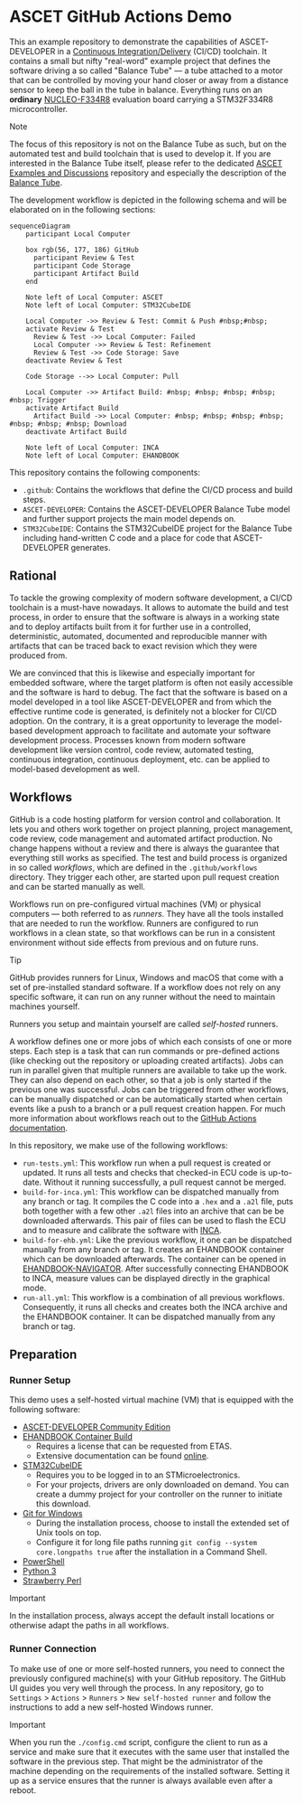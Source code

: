 # ASCET GitHub Actions Demo

This an example repository to demonstrate the capabilities of ASCET-DEVELOPER in a
[Continuous Integration/Delivery](https://github.com/resources/articles/devops/ci-cd) (CI/CD) toolchain. It contains a small but
nifty "real-word" example project that defines the software driving a so called "Balance Tube" — a tube attached to a motor that
can be controlled by moving your hand closer or away from a distance sensor to keep the ball in the tube in balance. Everything
runs on an **ordinary** [NUCLEO-F334R8](https://www.st.com/en/evaluation-tools/nucleo-f334r8.html) evaluation board carrying a
STM32F334R8 microcontroller.

> [!NOTE]
> The focus of this repository is not on the Balance Tube as such, but on the automated test and build toolchain that is
> used to develop it. If you are interested in the Balance Tube itself, please refer to the dedicated
> [ASCET Examples and Discussions](https://github.com/etas/ascet) repository and especially the description of the
> [Balance Tube](https://github.com/etas/ascet/tree/main/BalanceTube).

The development workflow is depicted in the following schema and will be elaborated on in the following sections:

```mermaid
sequenceDiagram
    participant Local Computer

    box rgb(56, 177, 186) GitHub
      participant Review & Test
      participant Code Storage
      participant Artifact Build
    end

    Note left of Local Computer: ASCET
    Note left of Local Computer: STM32CubeIDE

    Local Computer ->> Review & Test: Commit & Push #nbsp;#nbsp;
    activate Review & Test
      Review & Test ->> Local Computer: Failed
      Local Computer ->> Review & Test: Refinement
      Review & Test ->> Code Storage: Save
    deactivate Review & Test

    Code Storage -->> Local Computer: Pull

    Local Computer ->> Artifact Build: #nbsp; #nbsp; #nbsp; #nbsp; #nbsp; Trigger
    activate Artifact Build
      Artifact Build ->> Local Computer: #nbsp; #nbsp; #nbsp; #nbsp; #nbsp; #nbsp; #nbsp; Download
    deactivate Artifact Build

    Note left of Local Computer: INCA
    Note left of Local Computer: EHANDBOOK
```

This repository contains the following components:

* `.github`: Contains the workflows that define the CI/CD process and build steps.
* `ASCET-DEVELOPER`: Contains the ASCET-DEVELOPER Balance Tube model and further support projects the main model depends on.
* `STM32CubeIDE`: Contains the STM32CubeIDE project for the Balance Tube including hand-written C code and a place for code that ASCET-DEVELOPER generates.

## Rational

To tackle the growing complexity of modern software development, a CI/CD toolchain is a must-have nowadays. It allows to automate
the build and test process, in order to ensure that the software is always in a working state and to deploy artifacts built from
it for further use in a controlled, deterministic, automated, documented and reproducible manner with artifacts that can be traced
back to exact revision which they were produced from.

We are convinced that this is likewise and especially important for embedded software, where the target platform is often not
easily accessible and the software is hard to debug. The fact that the software is based on a model developed in a tool like
ASCET-DEVELOPER and from which the effective runtime code is generated, is definitely not a blocker for CI/CD adoption. On the
contrary, it is a great opportunity to leverage the model-based development approach to facilitate and automate your software
development process. Processes known from modern software development like version control, code review, automated testing,
continuous integration, continuous deployment, etc. can be applied to model-based development as well.

## Workflows

GitHub is a code hosting platform for version control and collaboration. It lets you and others work together on project planning,
project management, code review, code management and automated artifact production. No change happens without a review and there
is always the guarantee that everything still works as specified. The test and build process is organized in so called
*workflows*, which are defined in the `.github/workflows` directory. They trigger each other, are started upon pull request
creation and can be started manually as well.

Workflows run on pre-configured virtual machines (VM) or physical computers — both referred to as *runners*. They have all the
tools installed that are needed to run the workflow. Runners are configured to run workflows in a clean state, so that workflows
can be run in a consistent environment without side effects from previous and on future runs.

> [!TIP]
> GitHub provides runners for Linux, Windows and macOS that come with a set of pre-installed standard software. If a workflow does
> not rely on any specific software, it can run on any runner without the need to maintain machines yourself.

Runners you setup and maintain yourself are called *self-hosted* runners.

A workflow defines one or more jobs of which each consists of one or more steps. Each step is a task that can run commands or
pre-defined actions (like checking out the repository or uploading created artifacts). Jobs can run in parallel given that
multiple runners are available to take up the work. They can also depend on each other, so that a job is only started if the
previous one was successful. Jobs can be triggered from other workflows, can be manually dispatched or can be automatically
started when certain events like a push to a branch or a pull request creation happen. For much more information about workflows
reach out to the [GitHub Actions documentation](https://docs.github.com/en/actions).

In this repository, we make use of the following workflows:

* `run-tests.yml`: This workflow run when a pull request is created or updated. It runs all tests and checks that checked-in ECU
  code is up-to-date. Without it running successfully, a pull request cannot be merged.
* `build-for-inca.yml`: This workflow can be dispatched manually from any branch or tag. It compiles the C code into a `.hex` and
  a `.a2l` file, puts both together with a few other `.a2l` files into an archive that can be be downloaded afterwards. This pair
  of files can be used to flash the ECU and to measure and calibrate the software with
  [INCA](https://www.etas.com/en/products/inca_software_products.php).
* `build-for-ehb.yml`: Like the previous workflow, it one can be dispatched manually from any branch or tag. It creates an
  EHANDBOOK container which can be downloaded afterwards. The container can be opened in
  [EHANDBOOK-NAVIGATOR](https://www.etas.com/en/products/ehandbook-navigator.php). After successfully connecting EHANDBOOK to
  INCA, measure values can be displayed directly in the graphical mode.
* `run-all.yml`: This workflow is a combination of all previous workflows. Consequently, it runs all checks and creates both the
  INCA archive and the EHANDBOOK container. It can be dispatched manually from any branch or tag.

## Preparation

### Runner Setup

This demo uses a self-hosted virtual machine (VM) that is equipped with the following software:

* [ASCET-DEVELOPER Community Edition](https://www.etas.com/en/products/ascet_developer.php)
* [EHANDBOOK Container Build](https://www.etas.com/en/products/ehandbook_container_build.php)
  * Requires a license that can be requested from ETAS.
  * Extensive documentation can be found [online](https://ehandbook.etas.com/docs/ehandbook/index.html).
* [STM32CubeIDE](https://www.st.com/en/development-tools/stm32cubeide.html)
  * Requires you to be logged in to an STMicroelectronics.
  * For your projects, drivers are only downloaded on demand. You can create a dummy project for your controller on the runner to
    initiate this download.
* [Git for Windows](https://git-scm.com/download/win)
  * During the installation process, choose to install the extended set of Unix tools on top.
  * Configure it for long file paths running `git config --system core.longpaths true` after the installation in a Command Shell.
* [PowerShell](https://github.com/PowerShell/PowerShell/releases)
* [Python 3](https://www.python.org/downloads/windows/)
* [Strawberry Perl](https://strawberryperl.com/)

> [!IMPORTANT]
> In the installation process, always accept the default install locations or otherwise adapt the paths in all workflows.

### Runner Connection

To make use of one or more self-hosted runners, you need to connect the previously configured machine(s) with your GitHub
repository. The GitHub UI guides you very well through the process. In any repository, go to `Settings` > `Actions` > `Runners` >
`New self-hosted runner` and follow the instructions to add a new self-hosted Windows runner.

> [!IMPORTANT]
> When you run the `./config.cmd` script, configure the client to run as a service and make sure that it executes with the same
> user that installed the software in the previous step. That might be the administrator of the machine depending on the
> requirements of the installed software. Setting it up as a service ensures that the runner is always available even after a
> reboot.
